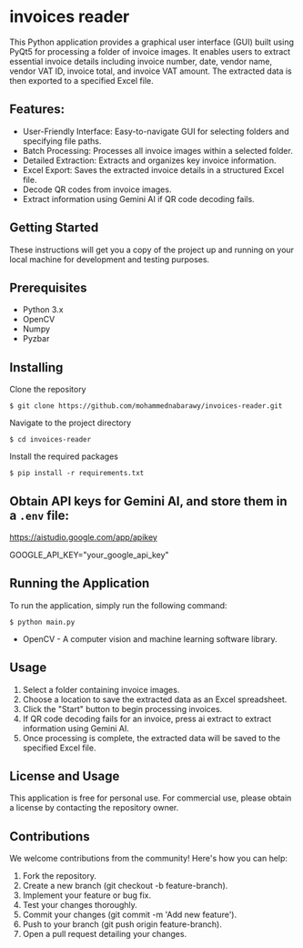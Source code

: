 # invoices reader

This Python application provides a graphical user interface (GUI) built using PyQt5 for processing a folder of invoice images. It enables users to extract essential invoice details including invoice number, date, vendor name, vendor VAT ID, invoice total, and invoice VAT amount. The extracted data is then exported to a specified Excel file.

## Features:
- User-Friendly Interface: Easy-to-navigate GUI for selecting folders and specifying file paths.
- Batch Processing: Processes all invoice images within a selected folder.
- Detailed Extraction: Extracts and organizes key invoice information.
- Excel Export: Saves the extracted invoice details in a structured Excel file.
- Decode QR codes from invoice images.
- Extract information using Gemini AI if QR code decoding fails.

## Getting Started

These instructions will get you a copy of the project up and running on your local machine for development and testing purposes.

## Prerequisites

- Python 3.x
- OpenCV
- Numpy
- Pyzbar

## Installing

Clone the repository

```
$ git clone https://github.com/mohammednabarawy/invoices-reader.git
```

Navigate to the project directory

```
$ cd invoices-reader

```

Install the required packages

```
$ pip install -r requirements.txt
```

## Obtain API keys for Gemini AI, and store them in a `.env` file:

https://aistudio.google.com/app/apikey

GOOGLE_API_KEY="your_google_api_key"

## Running the Application

To run the application, simply run the following command:

```
$ python main.py
```

- OpenCV - A computer vision and machine learning software library.

## Usage

1. Select a folder containing invoice images.
2. Choose a location to save the extracted data as an Excel spreadsheet.
3. Click the "Start" button to begin processing invoices.
4. If QR code decoding fails for an invoice, press ai extract to extract information using Gemini AI.
5. Once processing is complete, the extracted data will be saved to the specified Excel file.

## License and Usage
This application is free for personal use. For commercial use, please obtain a license by contacting the repository owner.


## Contributions

We welcome contributions from the community! Here's how you can help:

1. Fork the repository.
2. Create a new branch (git checkout -b feature-branch).
3. Implement your feature or bug fix.
4. Test your changes thoroughly.
5. Commit your changes (git commit -m 'Add new feature').
6. Push to your branch (git push origin feature-branch).
7. Open a pull request detailing your changes.
